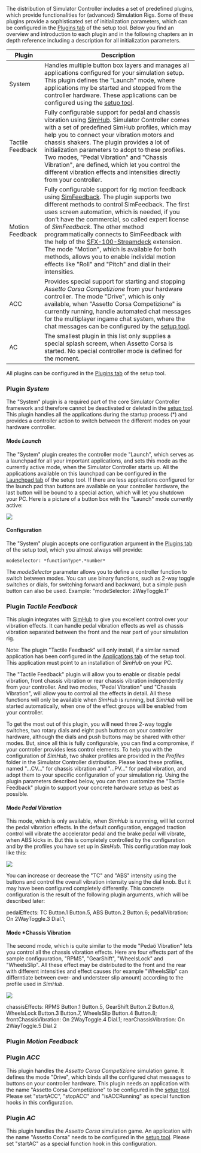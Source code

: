 The distribution of Simulator Controller includes a set of predefined plugins, which provide functionalities for (advanced) Simulation Rigs. Some of these plugins provide a sophisticated set of initialization parameters, which can be configured in the [Plugins tab](https://github.com/SeriousOldMan/Simulator-Controller/wiki/Installation-&-Setup#tab-plugins) of the setup tool. Below you find an overview and introduction to each plugin and in the following chapters an in depth reference including a description for all initialization parameters.

| Plugin | Description |
| ------ | ------ |
| System | Handles multiple button box layers and manages all applications configured for your simulation setup. This plugin defines the "Launch" mode, where applications my be started and stopped from the controller hardware. These applications can be configured using the [setup tool](https://github.com/SeriousOldMan/Simulator-Controller/wiki/Installation-&-Setup#setup). |
| Tactile Feedback | Fully configurable support for pedal and chassis vibration using [SimHub](https://github.com/SeriousOldMan/Simulator-Controller#third-party-applications). Simulator Controller comes with a set of predefined SimHub profiles, which may help you to connect your vibration motors and chassis shakers. The plugin provides a lot of initialization parameters to adopt to these profiles. Two modes, "Pedal Vibration" and "Chassis Vibration", are defined, which let you control the different vibration effects and intensities directly from your controller. |
| Motion Feedback | Fully configurable support for rig motion feedback using [SimFeedback](https://github.com/SeriousOldMan/Simulator-Controller#third-party-applications). The plugin supports two different methods to control SimFeedback. The first uses screen automation, which is needed, if you don't have the commercial, so called expert license of *SimFeedback*. The other method programmatically connects to SimFeedback with the help of the [SFX-100-Streamdeck](https://github.com/ashupp/SFX-100-Streamdeck) extension. The mode "Motion", which is available for both methods, allows you to enable individal motion effects like "Roll" and "Pitch" and dial in their intensities. |
| ACC | Provides special support for starting and stopping *Assetto Corsa Competizione* from your hardware controller. The mode "Drive", which is only available, when "Assetto Corsa Competizione" is currently running, handle automated chat messages for the multiplayer ingame chat system, where the chat messages can be configured by the [setup tool](https://github.com/SeriousOldMan/Simulator-Controller/wiki/Installation-&-Setup#setup). |
| AC | The smallest plugin in this list only supplies a special splash screem, when Assetto Corsa is started. No special controller mode is defined for the moment. |

All plugins can be configured in the [Plugins tab](https://github.com/SeriousOldMan/Simulator-Controller/wiki/Installation-&-Setup#tab-plugins) of the setup tool.

### Plugin *System*

The "System" plugin is a required part of the core Simulator Controller framework and therefore cannot be deactivated or deleted in the [setup tool](https://github.com/SeriousOldMan/Simulator-Controller/wiki/Installation-&-Setup#setup). This plugin handles all the applications during the startup process (*) and provides a controller action to switch between the different modes on your hardware controller.

#### Mode *Launch*

The "System" plugin creates the controller mode "Launch", which serves as a launchpad for all your important applications, and sets this mode as the currently active mode, when the Simulator Controller starts up. All the applications available on this launchpad can be configured in the [Launchpad tab](https://github.com/SeriousOldMan/Simulator-Controller/wiki/Installation-&-Setup#tab-launchpad) of the setup tool. If there are less applications configured for the launch pad than buttons are available on your controller hardware, the last button will be bound to a special action, which will let you shutdown your PC. Here is a picture of a button box with the "Launch" mode currently active:

![](https://github.com/SeriousOldMan/Simulator-Controller/blob/main/Documentation/Images/Button%20Box%201.JPG)

#### Configuration

The "System" plugin accepts one configuration argument in the [Plugins tab](https://github.com/SeriousOldMan/Simulator-Controller/wiki/Installation-&-Setup#tab-plugins) of the setup tool, which you almost always will provide:

	modeSelector: *functionType*.*number*
	
The *modeSelector* parameter allows you to define a controller function to switch between modes. You can use binary functions, such as 2-way toggle switches or dials, for switching forward and backward, but a simple push button can also be used. Example: "modeSelector: 2WayToggle.1"

### Plugin *Tactile Feedback*

This plugin integrates with [SimHub](https://www.simhubdash.com/) to give you excellent control over your vibration effects. It can handle pedal vibration effects as well as chassis vibration separated between the front and the rear part of your simulation rig.

Note: The plugin "Tactile Feedback" will only install, if a similar named application has been configured in the [Applications tab](https://github.com/SeriousOldMan/Simulator-Controller/wiki/Installation-&-Setup#tab-applications) of the setup tool. This application must point to an installation of *SimHub* on your PC.

The "Tactile Feedback" plugin will allow you to enable or disable pedal vibration, front chassis vibration or rear chassis vibration independently from your controller. And two modes, "Pedal Vibration" und "Chassis Vibration", will allow you to control all the effects in detail. All these functions will only be available when *SimHub* is running, but *SimHub* will be started automatically, when one of the effect groups will be enabled from your controller.

To get the most out of this plugin, you will need three 2-way toggle switches, two rotary dials and eight push buttons on your controller hardware, although the dials and push buttons may be shared with other modes. But, since all this is fully configurable, you can find a compromise, if your controller provides less control elements. To help you with the configuration of *SimHub*, two shaker profiles are provided in the *Profiles* folder in the Simulator Controller distribution. Please load these profiles, named "...CV..." for chassis vibration and "...PV..." for pedal vibration, and adopt them to your specific configuration of your simulation rig. Using the plugin parameters described below, you can then customize the "Tactile Feedback" plugin to support your concrete hardware setup as best as possible.

#### Mode *Pedal Vibration*

This mode, which is only available, when *SimHub* is runnning, will let control the pedal vibration effects. In the default configuration, engaged traction control will vibrate the accelerator pedal and the brake pedal will vibrate, when ABS kicks in. But this is completely controlled by the configuration and by the profiles you have set up in *SimHub*. This configuration may look like this:

![](https://github.com/SeriousOldMan/Simulator-Controller/blob/main/Documentation/Images/Button%20Box%203.JPG)

You can increase or decrease the "TC" and "ABS" intensity using the buttons and control the overall vibration intensity using the dial knob. But it may have been configured completely differently. This concrete configuration is the result of the following plugin arguments, which will be described later:

  pedalEffects: TC Button.1 Button.5, ABS Button.2 Button.6; pedalVibration: On 2WayToggle.3 Dial.1;
  
#### Mode *Chassis Vibration

The second mode, which is quite similar to the mode "Pedaö Vibration" lets you control all the chassis vibration effects. Here are four effects part of the sample configuuration, "RPMS", "GearShift", "WheelsLock" and "WheelsSlip". All these effect may be distributed to the front and the rear with different intensities and effect causes (for example "WheelsSlip" can differntiate between over- and understeer slip amount) according to the profile used in *SimHub*.

![](https://github.com/SeriousOldMan/Simulator-Controller/blob/main/Documentation/Images/Button%20Box%204.JPG)

  chassisEffects: RPMS Button.1 Button.5, GearShift Button.2 Button.6, WheelsLock Button.3 Button.7, WheelsSlip Button.4 Button.8;
  frontChassisVibration: On 2WayToggle.4 Dial.1; rearChassisVibration: On 2WayToggle.5 Dial.2

### Plugin *Motion Feedback*

### Plugin *ACC*

This plugin handles the *Assetto Corsa Competizione* simulation game. It defines the mode "Drive", which binds all the configured chat messages to buttons on your controller hardware. This plugin needs an application with the name "Assetto Corsa Competizione" to be configured in the [setup tool](https://github.com/SeriousOldMan/Simulator-Controller/wiki/Installation-&-Setup#setup). Please set "startACC", "stopACC" and "isACCRunning" as special function hooks in this configuration.

### Plugin *AC*

This plugin handles the *Assetto Corsa* simulation game. An application with the name "Assetto Corsa" needs to be configured in the [setup tool](https://github.com/SeriousOldMan/Simulator-Controller/wiki/Installation-&-Setup#setup). Please set "startAC" as a special function hook in this configuration.
